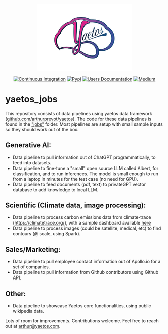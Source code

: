 <p align="center">
	<img src="./docs/images/logo_full_2_transp.png" alt="Yaetos Project" width="300" height="auto"/>
</p>

<div align="center">

[![Continuous Integration](https://github.com/arthurprevot/yaetos_jobs/actions/workflows/pythonapp.yml/badge.svg)](https://github.com/arthurprevot/yaetos_jobs/actions/workflows/pythonapp.yml)
[![Pypi](https://img.shields.io/pypi/v/yaetos.svg)](https://pypi.python.org/pypi/yaetos)
[![Users Documentation](https://img.shields.io/badge/-Users_Docs-blue?style=plastic&logo=readthedocs)](https://yaetos.readthedocs.io/en/latest/)
[![Medium](https://img.shields.io/badge/_-Medium-orange?style=plastic&logo=medium)](https://medium.com/@arthurprevot/yaetos-data-framework-description-ddc71caf6ce)

</div>

# yaetos_jobs
This repository consists of data pipelines using yaetos data framework ([github.com/arthurprevot/yaetos](https://github.com/arthurprevot/yaetos)). The code for these data pipelines is found in the ["jobs"](/jobs/) folder. Most pipelines are setup with small sample inputs so they should work out of the box.

## Generative AI:
 * Data pipeline to pull information out of ChatGPT programmatically, to feed into datasets.
 * Data pipeline to fine-tune a "small" open source LLM called Albert, for classification, and to run inferences. The model is small enough to run from a laptop in minutes for the test case (no need for GPU).
 * Data pipeline to feed documents (pdf, text) to privateGPT vector database to add knowledge to local LLM.

## Scientific (Climate data, image processing):
 * Data pipeline to process carbon emissions data from climate-trace (https://climatetrace.org/), with a sample dashboard available [here](https://arthurprevot.github.io/yaetos_jobs/dashboard_climate.html) 
 * Data pipeline to process images (could be satellite, medical, etc) to find contours (@ scale, using Spark).

## Sales/Marketing:
 * Data pipeline to pull employee contact information out of Apollo.io for a set of companies.
 * Data pipeline to pull information from Github contributors using Github API. 

## Other:
 * Data pipeline to showcase Yaetos core functionalities, using public wikipedia data.

Lots of room for improvements. Contributions welcome. Feel free to reach out at arthur@yaetos.com. 

